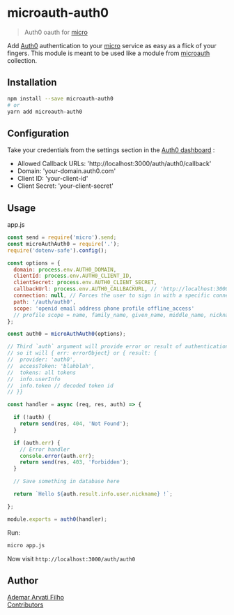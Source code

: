 # microauth-auth0

> Auth0 oauth for [micro](https://github.com/zeit/micro/)

Add [Auth0](https://auth0.com) authentication to your [micro](https://github.com/zeit/micro/) service as easy as a flick of your fingers.
This module is meant to be used like a module from [microauth](https://github.com/microauth/microauth) collection.

## Installation

```sh
npm install --save microauth-auth0
# or
yarn add microauth-auth0
```

## Configuration

Take your credentials from the settings section in the [Auth0 dashboard](https://manage.auth0.com/#/applications) :
* Allowed Callback URLs:	'http://localhost:3000/auth/auth0/callback'
* Domain:			'your-domain.auth0.com'
* Client ID:			'your-client-id'
* Client Secret:		'your-client-secret'

## Usage

app.js
```js
const send = require('micro').send;
const microAuthAuth0 = require('.');
require('dotenv-safe').config();

const options = {
  domain: process.env.AUTH0_DOMAIN,
  clientId: process.env.AUTH0_CLIENT_ID,
  clientSecret: process.env.AUTH0_CLIENT_SECRET,
  callbackUrl: process.env.AUTH0_CALLBACKURL, // 'http://localhost:3000/auth/auth0/callback'
  connection: null, // Forces the user to sign in with a specific connection
  path: '/auth/auth0',
  scope: 'openid email address phone profile offline_access' 
  // profile scope = name, family_name, given_name, middle_name, nickname, preferred_username, profile, picture, website, gender, birthdate, zoneinfo, locale, and updated_at
};

const auth0 = microAuthAuth0(options);

// Third `auth` argument will provide error or result of authentication
// so it will { err: errorObject} or { result: {
//  provider: 'auth0',
//  accessToken: 'blahblah',
//  tokens: all tokens
//  info.userInfo
//  info.token // decoded token id
// }}

const handler = async (req, res, auth) => {

  if (!auth) {
    return send(res, 404, 'Not Found');
  }

  if (auth.err) {
    // Error handler
    console.error(auth.err);
    return send(res, 403, 'Forbidden');
  }

  // Save something in database here

  return `Hello ${auth.result.info.user.nickname} !`;

};

module.exports = auth0(handler);

```

Run:
```sh
micro app.js
```

Now visit `http://localhost:3000/auth/auth0`


## Author
[Ademar Arvati Filho](https://github.com/arvati)    
[Contributors](AUTHORS.md)
